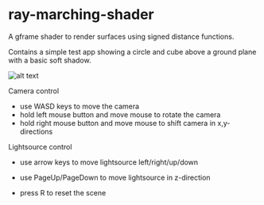 # ray-marching-shader
A gframe shader to render surfaces using signed distance functions.

Contains a simple test app showing a circle and cube above a ground plane with a basic soft shadow.

![alt text](https://github.com/conradplake/ray-marching-shader/blob/master/TestApp_Screenshot.png "Test application screenshot")

Camera control
- use WASD keys to move the camera
- hold left mouse button and move mouse to rotate the camera
- hold right mouse button and move mouse to shift camera in x,y-directions

Lightsource control
- use arrow keys to move lightsource left/right/up/down
- use PageUp/PageDown to move lightsource in z-direction

- press R to reset the scene
